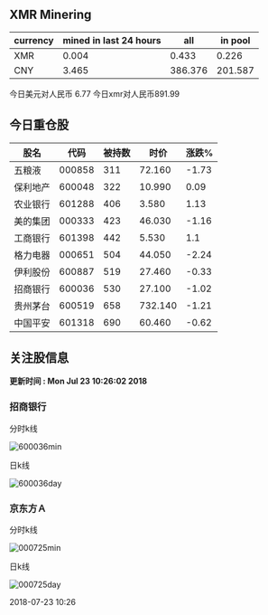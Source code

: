 ## XMR Minering

|currency|mined in last 24 hours|all|in pool|
|---|---|---|---|
|XMR|0.004|0.433|0.226|
|CNY|3.465|386.376|201.587|

今日美元对人民币 6.77	今日xmr对人民币891.99


## 今日重仓股 

|股名|代码|被持数|时价|涨跌%|
|---|---|---|---|---|
|五粮液|000858|311|72.160|-1.73|
|保利地产|600048|322|10.990|0.09|
|农业银行|601288|406|3.580|1.13|
|美的集团|000333|423|46.030|-1.16|
|工商银行|601398|442|5.530|1.1|
|格力电器|000651|504|44.050|-2.24|
|伊利股份|600887|519|27.460|-0.33|
|招商银行|600036|530|27.100|-1.02|
|贵州茅台|600519|658|732.140|-1.21|
|中国平安|601318|690|60.460|-0.62|

## 关注股信息
**更新时间 : Mon Jul 23 10:26:02 2018**
### 招商银行 
分时k线

![600036min](http://image.sinajs.cn/newchart/min/n/sh600036.gif)

日k线

![600036day](http://image.sinajs.cn/newchart/daily/n/sh600036.gif)

### 京东方Ａ 
分时k线

![000725min](http://image.sinajs.cn/newchart/min/n/sz000725.gif)

日k线

![000725day](http://image.sinajs.cn/newchart/daily/n/sz000725.gif)

2018-07-23 10:26